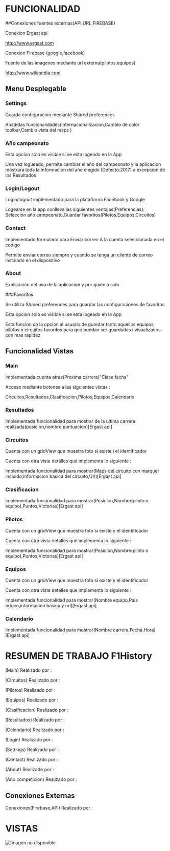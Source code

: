 
# FUNCIONALIDAD


##Conexiones fuentes externas(API,URL,FIREBASE)
<p>Conexion Ergast api</p>
<a href="http://www.ergast.com/mrd">http://www.ergast.com</a>
<p>Conexion Firebase (google,facebook)</p>
<p>Fuente de las imagenes mediante url externa(pilotos,equipos)</p>
<a href="http://www.wikipedia.com">http://www.wikipedia.com</a>


## Menu Desplegable

### Settings
<p> Guarda configuracion mediante Shared preferences</p>
<p>Añadidas funcionalidades(Internacionalizacion,Cambio de color toolbar,Cambio vista del maps )</p>

### Año campeonato
<p>Esta opcion solo es visible si se esta logeado en la App</p>
<p>Una vez logueado, permite cambiar el año del campeonato y la aplicacion mostrara toda la informacion del año elegido (Defecto:2017) a excepcion de los Resultados</p>

### Login/Logout
<p>Login/logout implementado para la plataforma Facebook y Google</p>
<p>Logearse en la app conlleva las siguientes ventajas(Preferencias): Seleccion año campeonato,Guardar favoritos(Pilotos,Equipos,Circuitos)</p>

### Contact
<p>Implementado formulario para Enviar correo A la cuenta seleccionada en el codigo</p>
<p>Permite enviar correo siempre y cuando se tenga un cliente de correo instalado en el dispositivo</p>

### About
<p>Explicación del uso de la aplicacion y por quien a sido</p>

###Favoritos
<p>Se utiliza Shared preferences para guardar las configuraciones de favoritos</p>
<p>Esta opcion solo es visible si se esta logeado en la App</p>
<p>Esta funcion da la opcion al usuario de guardar tanto aquellos equipos pilotos o circuitos favoritos para que puedan ser guardados i visualizados con mas rapidez</p>

## Funcionalidad Vistas

### Main
<p>Implementada cuenta atras(Proxima carrera)"Clase fecha"</p>
<p>Acceso mediante botones a las siguientes vistas :</p>
<p>Circuitos,Resultados,Clasificacion,Pilotos,Equipos,Calendario</p>

### Resultados
<p>Implementada funcionalidad para mostrar de la ultima carrera realizada(posicion,nombre,puntuacion)[Ergast api]</p>

### Circuitos
<p>Cuenta con un gridView que muestra foto si existe i el identificador</p>
<p>Cuenta con otra vista detalles que implementa lo siguiente :</p>
<p>Implementada funcionalidad para mostrar(Maps del circuito con marquer incluido,Informacion basica del circuito,Url)[Ergast api]</p>

### Clasificacion
<p>Implementada funcionalidad para mostrar(Posicion,Nombre(piloto o equipo),Puntos,Victorias)[Ergast api]</p>


### Pilotos
<p>Cuenta con un gridView que muestra foto si existe y el identificador</p>
<p>Cuenta con otra vista detalles que implementa lo siguiente :</p>
<p>Implementada funcionalidad para mostrar(Posicion,Nombre(piloto o equipo),Puntos,Victorias)[Ergast api]</p>



### Equipos
<p>Cuenta con un gridView que muestra foto si existe y el identificador</p>
<p>Cuenta con otra vista detalles que implementa lo siguiente :</p>
<p>Implementada funcionalidad para mostrar(Nombre equipo,Pais origen,informacion basica y url)[Ergast api]</p>



### Calendario
<p>Implementada funcionalidad para mostrar(Nombre carrera,Fecha,Hora)[Ergast api]</p>


# RESUMEN DE TRABAJO F1History

<p>(Main) Realizado por :</p>
<p>(Circuitos) Realizado por :</p>
<p>(Pilotos) Realizado por :</p>
<p>(Equipos) Realizado por :</p>
<p>(Clasificacion) Realizado por :</p>
<p>(Resultados) Realizado por :</p>
<p>(Calendario) Realizado por :</p>
<p>(Login) Realizado por :</p>
<p>(Settings) Realizado por :</p>
<p>(Contact) Realizado por :</p>
<p>(About) Realizado por :</p>
<p>(Año competicion) Realizado por :</p>

## Conexiones Externas
<p>Conexiones(Firebase,API) Realizado por :</p>



# VISTAS

![Imagen no disponible](https://firebasestorage.googleapis.com/v0/b/daw-9ec9d.appspot.com/o/Calendario.PNG?alt=media&token=6a3f5cfa-2815-49f0-af75-deccf4b35c94)
